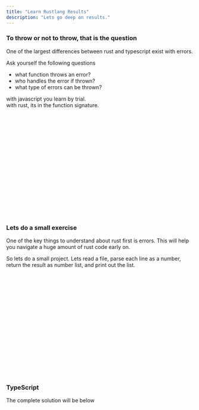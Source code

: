 ```yaml
---
title: "Learn Rustlang Results"
description: "Lets go deep on results."
---
```


### To throw or not to throw, that is the question
One of the largest differences between rust and typescript exist with errors.

Ask yourself the following questions
* what function throws an error?
* who handles the error if thrown?
* what type of errors can be thrown?

with javascript you learn by trial. <br/>
with rust, its in the function signature.

<br />
<br />
<br />
<br />
<br />
<br />
<br />
<br />
<br />
<br />
<br />
<br />
<br />
<br />
<br />
<br />

### Lets do a small exercise
One of the key things to understand about rust first is errors.  This will help
you navigate a huge amount of rust code early on.

So lets do a small project.  Lets read a file, parse each line as a number,
return the result as number list, and print out the list.

<br />
<br />
<br />
<br />
<br />
<br />
<br />
<br />
<br />
<br />
<br />
<br />
<br />
<br />
<br />
<br />

### TypeScript
The complete solution will be below

<br />
<br />
<br />
<br />
<br />
<br />
<br />
<br />
<br />
<br />
<br />
<br />
<br />
<br />
<br />
<br />

